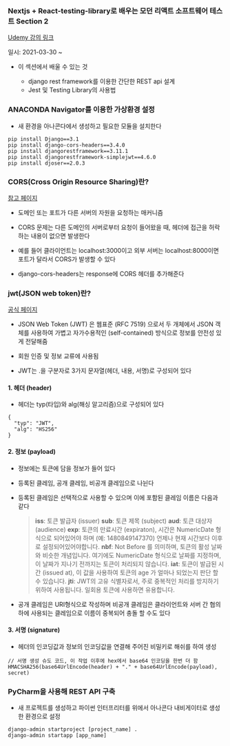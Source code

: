 ### Nextjs + React-testing-library로 배우는 모던 리액트 소프트웨어 테스트 Section 2

[Udemy 강의 링크](https://www.udemy.com/course/nextjs-react-testing-library-react/)

일시: 2021-03-30 ~

- 이 섹션에서 배울 수 있는 것

  - django rest framework를 이용한 간단한 REST api 설계
  - Jest 및 Testing Library의 사용법

### ANACONDA Navigator를 이용한 가상환경 설정

- 새 환경을 아나콘다에서 생성하고 필요한 모듈을 설치한다

```
pip install Django==3.1
pip install django-cors-headers==3.4.0
pip install djangorestframework==3.11.1
pip install djangorestframework-simplejwt==4.6.0
pip install djoser==2.0.3
```

### **CORS(Cross Origin Resource Sharing)란?**

[참고 페이지](https://oen-blog.tistory.com/46)

- 도메인 또는 포트가 다른 서버의 자원을 요청하는 매커니즘

- CORS 문제는 다른 도메인의 서버로부터 요청이 들어왔을 때, 헤더에 접근을 허락하는 내용이 없으면 발생한다

- 예를 들어 클라이언트는 localhost:3000이고 외부 서버는 localhost:8000이면 포트가 달라서 CORS가 발생할 수 있다

- django-cors-headers는 response에 CORS 헤더를 추가해준다

### **jwt(JSON web token)란?**

[공식 페이지](https://jwt.io/introduction)

- JSON Web Token (JWT) 은 웹표준 (RFC 7519) 으로서 두 개체에서 JSON 객체를 사용하여 가볍고 자가수용적인 (self-contained) 방식으로 정보를 안전성 있게 전달해줌

- 회원 인증 및 정보 교류에 사용됨

- JWT는 .을 구분자로 3가지 문자열(헤더, 내용, 서명)로 구성되어 있다

#### 1. 헤더 (header)

- 헤더는 typ(타입)와 alg(해싱 알고리즘)으로 구성되어 있다

```
{
  "typ": "JWT",
  "alg": "HS256"
}
```

#### 2. 정보 (payload)

- 정보에는 토큰에 담을 정보가 들어 있다

- 등록된 클레임, 공개 클레임, 비공개 클레임으로 나뉜다

- 등록된 클레임은 선택적으로 사용할 수 있으며 이에 포함된 클레임 이름은 다음과 같다

  > **iss**: 토큰 발급자 (issuer)
  > **sub**: 토큰 제목 (subject)
  > **aud**: 토큰 대상자 (audience)
  > **exp**: 토큰의 만료시간 (expiraton), 시간은 NumericDate 형식으로 되어있어야 하며 (예: 1480849147370) 언제나 현재 시간보다 이후로 설정되어있어야합니다.
  > **nbf**: Not Before 를 의미하며, 토큰의 활성 날짜와 비슷한 개념입니다. 여기에도 NumericDate 형식으로 날짜를 지정하며, 이 날짜가 지나기 전까지는 토큰이 처리되지 않습니다.
  > **iat**: 토큰이 발급된 시간 (issued at), 이 값을 사용하여 토큰의 age 가 얼마나 되었는지 판단 할 수 있습니다.
  > **jti**: JWT의 고유 식별자로서, 주로 중복적인 처리를 방지하기 위하여 사용됩니다. 일회용 토큰에 사용하면 유용합니다.

- 공개 클레임은 URI형식으로 작성하며 비공개 클레임은 클라이언트와 서버 간 협의하에 사용되는 클레임으로 이름이 중복되어 충돌 할 수도 있다

#### 3. 서명 (signature)

- 헤더의 인코딩값과 정보의 인코딩값을 연결해 주어진 비밀키로 해쉬를 하여 생성

```
// 서명 생성 슈도 코드, 이 작업 이후에 hex에서 base64 인코딩을 한번 더 함
HMACSHA256(base64UrlEncode(header) + "." + base64UrlEncode(payload), secret)
```

### PyCharm을 사용해 REST API 구축

- 새 프로젝트를 생성하고 파이썬 인터프리터를 위에서 아나콘다 내비게이터로 생성한 환경으로 설정

```
django-admin startproject [project_name] .
django-admin startapp [app_name]
```
